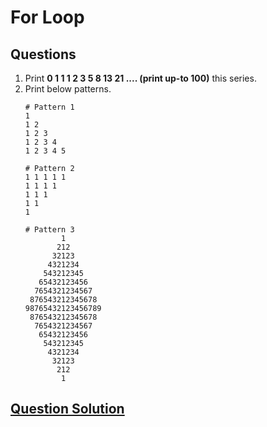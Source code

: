 # For Loop 

## Questions
1. Print **0 1 1 1 2 3 5 8 13 21  .... (print up-to 100)** this series.
2. Print below patterns.
    ```
    # Pattern 1
    1 
    1 2 
    1 2 3 
    1 2 3 4 
    1 2 3 4 5

    # Pattern 2
    1 1 1 1 1 
    1 1 1 1 
    1 1 1 
    1 1 
    1 

    # Pattern 3
            1
           212
          32123
         4321234
        543212345
       65432123456
      7654321234567
     876543212345678
    98765432123456789
     876543212345678
      7654321234567
       65432123456
        543212345
         4321234
          32123
           212
            1
    ```
## [Question Solution](./LoopHomeWork.java)